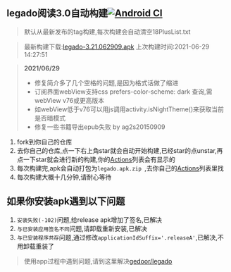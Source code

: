 ## legado阅读3.0自动构建[![Android CI](https://github.com/10bits/gedoor-Build/workflows/Android%20CI/badge.svg)](https://github.com/10bits/gedoor-Build/actions)

> 默认从最新发布的tag构建,每次构建会自动清空18PlusList.txt

> 最新构建下载:[legado-3.21.062909.apk](https://github.com/rainard/gedoor-Build/releases/download/legado-3.21.062909/legado-3.21.062909.apk) 上次构建时间:2021-06-29 14:27:51
<!--start-->
> **2021/06/29**
> * 修复简介多了几个空格的问题,是因为格式话做了缩进
> * 订阅界面webView支持css prefers-color-scheme: dark 查询,需webView v76或更高版本
> * 如webView低于v76可以用js调用activity.isNightTheme()来获取当前是否暗模式
> * 修复一些书籍导出epub失败 by ag2s20150909
<!--end-->
  
1. fork到你自己的仓库
2. 去你自己的仓库,点一下右上角star就会自动开始构建,已经star的点unstar,再点一下star就会进行新的构建,你的[Actions](https://github.com/10bits/gedoor-Build/actions)列表会有显示的
3. 每次构建完,apk会自动打包为`legado.apk.zip
`,去你自己的[Actions](https://github.com/10bits/gedoor-Build/actions)列表里找
4. 每次构建大概十几分钟,请耐心等待

## 如果你安装apk遇到以下问题

1. `安装失败(-102)`问题,给release apk增加了签名,已解决
2. `与已安装应用签名不同`问题,请卸载重新安装,已解决
3. `与已安装程序共存`问题,通过修改`applicationIdSuffix='.releaseA'`,已解决,不用卸载重装了
> 使用app过程中遇到问题,请到这里解决[gedoor/legado](https://github.com/gedoor/legado/issues)

